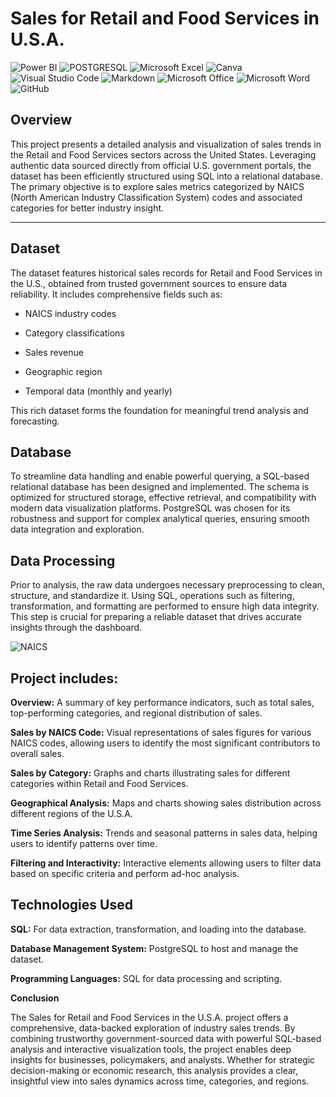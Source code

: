 # Sales for Retail and Food Services in U.S.A.
![Power BI](https://img.shields.io/badge/power_bi-F2C811?style=for-the-badge&logo=powerbi&logoColor=black)
![POSTGRESQL](https://img.shields.io/badge/PostgreSQL-4169E1.svg?style=for-the-badge&logo=PostgreSQL&logoColor=white)
![Microsoft Excel](https://img.shields.io/badge/Microsoft_Excel-217346?style=for-the-badge&logo=microsoft-excel&logoColor=white)
![Canva](https://img.shields.io/badge/Canva-%2300C4CC.svg?style=for-the-badge&logo=Canva&logoColor=white)
![Visual Studio Code](https://img.shields.io/badge/Visual%20Studio%20Code-0078d7.svg?style=for-the-badge&logo=visual-studio-code&logoColor=white)
![Markdown](https://img.shields.io/badge/markdown-%23000000.svg?style=for-the-badge&logo=markdown&logoColor=white)
![Microsoft Office](https://img.shields.io/badge/Microsoft_Office-D83B01?style=for-the-badge&logo=microsoft-office&logoColor=white)
![Microsoft Word](https://img.shields.io/badge/Microsoft_Word-2B579A?style=for-the-badge&logo=microsoft-word&logoColor=white)
![GitHub](https://img.shields.io/badge/github-%23121011.svg?style=for-the-badge&logo=github&logoColor=white)


## Overview
This project presents a detailed analysis and visualization of sales trends in the Retail and Food Services sectors across the United States. Leveraging authentic data sourced directly from official U.S. government portals, the dataset has been efficiently structured using SQL into a relational database. The primary objective is to explore sales metrics categorized by NAICS (North American Industry Classification System) codes and associated categories for better industry insight.

--------


## Dataset
The dataset features historical sales records for Retail and Food Services in the U.S., obtained from trusted government sources to ensure data reliability. It includes comprehensive fields such as:

- NAICS industry codes

- Category classifications

- Sales revenue

- Geographic region

- Temporal data (monthly and yearly)

This rich dataset forms the foundation for meaningful trend analysis and forecasting.



## Database
To streamline data handling and enable powerful querying, a SQL-based relational database has been designed and implemented. The schema is optimized for structured storage, effective retrieval, and compatibility with modern data visualization platforms. PostgreSQL was chosen for its robustness and support for complex analytical queries, ensuring smooth data integration and exploration.

## Data Processing
Prior to analysis, the raw data undergoes necessary preprocessing to clean, structure, and standardize it. Using SQL, operations such as filtering, transformation, and formatting are performed to ensure high data integrity. This step is crucial for preparing a reliable dataset that drives accurate insights through the dashboard.

![NAICS](https://github.com/tushar2704/Sales-for-Retail-and-Food-Services/assets/66141195/c897f5c5-e4ce-446f-8944-c0c0376fcee9)



## Project includes:

**Overview:** A summary of key performance indicators, such as total sales, top-performing categories, and regional distribution of sales.

**Sales by NAICS Code:** Visual representations of sales figures for various NAICS codes, allowing users to identify the most significant contributors to overall sales.

**Sales by Category:** Graphs and charts illustrating sales for different categories within Retail and Food Services.

**Geographical Analysis:** Maps and charts showing sales distribution across different regions of the U.S.A.

**Time Series Analysis:** Trends and seasonal patterns in sales data, helping users to identify patterns over time.

**Filtering and Interactivity:** Interactive elements allowing users to filter data based on specific criteria and perform ad-hoc analysis.

## Technologies Used

**SQL:** For data extraction, transformation, and loading into the database.

**Database Management System:** PostgreSQL to host and manage the dataset.


**Programming Languages:**  SQL for data processing and scripting.



**Conclusion**

The Sales for Retail and Food Services in the U.S.A. project offers a comprehensive, data-backed exploration of industry sales trends. By combining trustworthy government-sourced data with powerful SQL-based analysis and interactive visualization tools, the project enables deep insights for businesses, policymakers, and analysts. Whether for strategic decision-making or economic research, this analysis provides a clear, insightful view into sales dynamics across time, categories, and regions.


